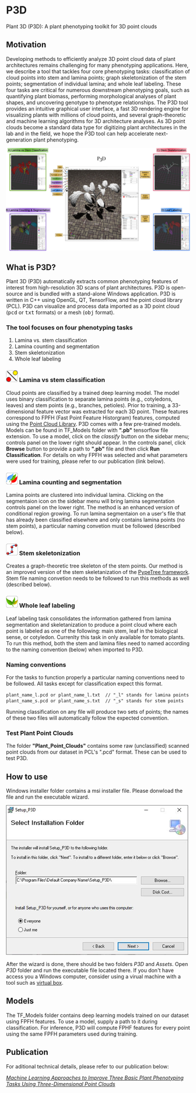 # P3D
Plant 3D (P3D): A plant phenotyping toolkit for 3D point clouds

<h2> Motivation</h2>

Developing methods to efficiently analyze 3D point cloud data of plant architectures remains challenging for many phenotyping applications. Here, we describe a tool that tackles four core phenotyping tasks: classification of cloud points into stem and lamina points; graph skeletonization of the stem points; segmentation of individual lamina; and whole leaf labeling. These four tasks are critical for numerous downstream phenotyping goals, such as quantifying plant biomass, performing morphological analyses of plant shapes, and uncovering genotype to phenotype relationships. The P3D tool provides an intuitive graphical user interface, a fast 3D rendering engine for visualizing plants with millions of cloud points, and several graph-theoretic and machine learning algorithms for 3D architecture analyses. As 3D point clouds become a standard data type for digitizing plant architectures in the lab and in the field, we hope the P3D tool can help accelerate next-generation plant phenotyping.

<img src="./imgs/P3D_figure_V3.JPG">

<h2> What is P3D?</h2>
  
Plant 3D (P3D) automatically extracts common phenotyping features of interest from high-resolution 3D scans of plant architectures. 
P3D is open-source and is bundled with a stand-alone Windows application. P3D is written in C++ using OpenGL, QT, TensorFlow, and the point cloud library (PCL). 
P3D can visualize and process data imported as a 3D point cloud (<TT>pcd</TT> or <TT>txt</TT> formats) or a mesh (<TT>obj</TT> format). 

<h3>The tool focuses on four phenotyping tasks</h3> 
<OL>
  <li>Lamina vs. stem classification</li>
  <li>Lamina counting and segmentation</li>
  <li>Stem skeletonization</li>
  <li>Whole leaf labeling</li>
</OL>

<!-- Classification ------------------------------------------------------------------------------------------------------->

<h3> <img src="./imgs/classify_border.png"> Lamina vs stem classification </h3>

Cloud points are classified by a trained deep learning model.
The model uses binary classification to separate lamina points (e.g., cotyledons, leaves) and stem points (e.g., branches, petioles).
Prior to training, a 33-dimensional feature vector was extracted for each 3D point. These features correspond to FPFH (Fast Point Feature Historgram) features, computed using the [Point Cloud Library](http://www.pointclouds.org/).
P3D comes with a few pre-trained models. Models can be found in TF_Models folder with __".pb"__ tensorflow file extension.
To use a model, click on the _classify_ button on the sidebar menu; controls panel on the lower right should appear. 
In the controls panel, click __Browse__ button to provide a path to __".pb"__ file and then click __Run Classification__.
For details on why FPFH was selected and what parameters were used for training, please refer to our publication (link below).

<!-- Segmentation -------------------------------------------------------------------------------------------------------->

<h3> <img src="./imgs/lamina_segement_border.png"> Lamina counting and segmentation</h3>

Lamina points are clustered into individual lamina. Clicking on the segmentaion icon on the sidebar menu will bring lamina segmentation controls panel on the lower right. The method is an enhanced version of conditional region growing.
To run lamina segmentaion on a user's file that has already been classified elsewhere and only contains lamina points (no stem points), a particular naming convetion must be followed (described below). 

<!-- Skeletonization -------------------------------------------------------------------------------------------------------->

<h3> <img src="./imgs/roots.png"> Stem skeletonization</h3>

Creates a graph-theoretic tree skeleton of the stem points. Our method is an improved version of the stem skeletanization of the [PypeTree framework](https://www.mdpi.com/1424-8220/14/3/4271). Stem file naming convetion needs to be followed to run this methods as well (described below).

<!-- Leaf labeling -------------------------------------------------------------------------------------------------------->

<h3> <img src="./imgs/leaf_labeling.png"> Whole leaf labeling</h3>

Leaf labeling task consolidates the information gathered from lamina segmentation and skeletanization to produce a point cloud where
each point is labeled as one of the following: main stem, leaf in the biological sense, or cotyledon.
Currenlty this task in only available for tomato plants. 
To run this method, both the stem and lamina files need to named according to the naming convention (below) when imported to P3D.

<!-- Conventions -------------------------------------------------------------------------------------------------------->

<h3> Naming conventions </h3>
For the tasks to function properly a particular naming conventions need to be followed. 
All tasks except for classification expect this format.

```
plant_name_l.pcd or plant_name_l.txt  // "_l" stands for lamina points
plant_name_s.pcd or plant_name_s.txt  // "_s" stands for stem points
```

Running classification on any file will produce two sets of points; the names of these two files will automatically follow the expected convention.

<!-- Conventions -------------------------------------------------------------------------------------------------------->

<h3> Test Plant Point Clouds</h3>

The folder __"Plant_Point_Clouds"__ contains some raw (unclassified) scanned point clouds from our dataset in PCL's ".pcd" format. These can be used to test P3D.


<h2> How to use</h2>

Windows installer folder contains a msi installer file. Please donwload the file and run the executable wizard.

<img src="./imgs/install.JPG"> 

After the wizard is done, there should be two folders _P3D_ and _Assets_. Open _P3D_ folder and run the executable file located there. If you don't have access you a Windows computer, consider using a virual machine with a tool such as [virtual box](https://www.virtualbox.org/).

<!-- Models -------------------------------------------------------------------------------------------------------->
  
<h2> Models</h2>

The TF_Models folder contains deep learning models trained on our dataset using FPFH features. To use a model, supply a path to it during classification. For inference, P3D will compute FPHF features for every point using the same FPFH parameters used during training.
  
<h2> Publication </h2>

For aditional technical details, please refer to our publication below:

[_Machine Learning Approaches to Improve Three Basic Plant Phenotyping Tasks Using Three-Dimensional Point Clouds_](http://www.plantphysiol.org/content/181/4/1425)
